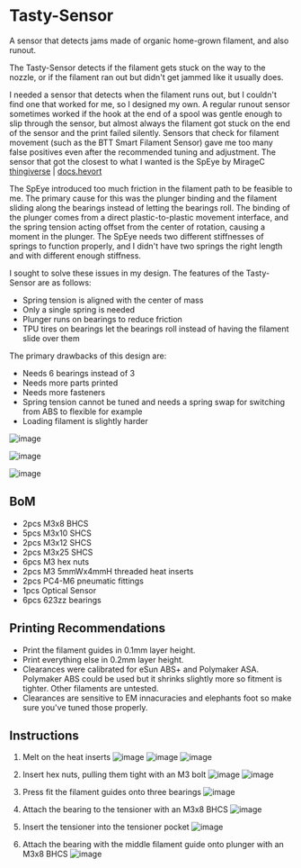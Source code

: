 # Tasty-Sensor
A sensor that detects jams made of organic home-grown filament, and also runout.

The Tasty-Sensor detects if the filament gets stuck on the way to the nozzle, or if the filament ran out but didn't get jammed like it usually does.

I needed a sensor that detects when the filament runs out, but I couldn't find one that worked for me, so I designed my own. A regular runout sensor sometimes worked if the hook at the end of a spool was gentle enough to slip through the sensor, but almost always the filament got stuck on the end of the sensor and the print failed silently. Sensors that check for filament movement (such as the BTT Smart Filament Sensor) gave me too many false positives even after the recommended tuning and adjustment. The sensor that got the closest to what I wanted is the SpEye by MirageC [thingiverse](https://www.thingiverse.com/thing:4299458) | [docs.hevort](http://docs.hevort.com/#/pages/Mods/spy-eye.md)

The SpEye introduced too much friction in the filament path to be feasible to me. The primary cause for this was the plunger binding and the filament sliding along the bearings instead of letting the bearings roll. The binding of the plunger comes from a direct plastic-to-plastic movement interface, and the spring tension acting offset from the center of rotation, causing a moment in the plunger. The SpEye needs two different stiffnesses of springs to function properly, and I didn't have two springs the right length and with different enough stiffness.

I sought to solve these issues in my design. The features of the Tasty-Sensor are as follows:

* Spring tension is aligned with the center of mass
* Only a single spring is needed 
* Plunger runs on bearings to reduce friction
* TPU tires on bearings let the bearings roll instead of having the filament slide over them

The primary drawbacks of this design are:

* Needs 6 bearings instead of 3
* Needs more parts printed
* Needs more fasteners
* Spring tension cannot be tuned and needs a spring swap for switching from ABS to flexible for example
* Loading filament is slightly harder


![image](https://user-images.githubusercontent.com/25805271/221359839-47dba987-1dad-490d-907d-3c242c5a4b7b.png)

![image](https://user-images.githubusercontent.com/25805271/221359857-2f93749e-09b7-4e1e-baa9-52b849552389.png)

![image](https://user-images.githubusercontent.com/25805271/221359872-6cf89379-db94-4af9-949a-0afbb010349a.png)

## BoM
* 2pcs M3x8 BHCS
* 5pcs M3x10 SHCS
* 2pcs M3x12 SHCS
* 2pcs M3x25 SHCS
* 6pcs M3 hex nuts
* 2pcs M3 5mmWx4mmH threaded heat inserts
* 2pcs PC4-M6 pneumatic fittings
* 1pcs Optical Sensor
* 6pcs 623zz bearings

## Printing Recommendations

* Print the filament guides in 0.1mm layer height.
* Print everything else in 0.2mm layer height.
* Clearances were calibrated for eSun ABS+ and Polymaker ASA. Polymaker ABS could be used but it shrinks slightly more so fitment is tighter. Other filaments are untested.
* Clearances are sensitive to EM innacuracies and elephants foot so make sure you've tuned those properly.

## Instructions
1. Melt on the heat inserts
![image](https://user-images.githubusercontent.com/25805271/227226282-ca1c7612-1707-4485-ae4c-b6217fee5a94.png)
![image](https://user-images.githubusercontent.com/25805271/227226679-b782c6dd-3696-4428-abd4-2838868713f8.png)
![image](https://user-images.githubusercontent.com/25805271/227227142-206d96e0-df5e-4d57-8bf8-d581aa96f97b.png)

2. Insert hex nuts, pulling them tight with an M3 bolt
![image](https://user-images.githubusercontent.com/25805271/227229248-a977f2aa-76f8-42d4-b6d6-e1c509bfa20f.png)
![image](https://user-images.githubusercontent.com/25805271/227229905-35c2ffd6-263c-4eec-b9c2-0cc05db02c49.png)

3. Press fit the filament guides onto three bearings
![image](https://user-images.githubusercontent.com/25805271/227231143-e344410b-fe81-48f1-b42c-3b74f1d7c1e0.png)

4. Attach the bearing to the tensioner with an M3x8 BHCS
![image](https://user-images.githubusercontent.com/25805271/227232908-8bb72c05-f6c6-4784-a370-9b2db857d11e.png)

5. Insert the tensioner into the tensioner pocket
![image](https://user-images.githubusercontent.com/25805271/227233828-1a1c9a54-965d-4ab9-83c1-5ae4f3944cb9.png)

6. Attach the bearing with the middle filament guide onto plunger with an M3x8 BHCS
![image](https://user-images.githubusercontent.com/25805271/227234943-1ed15942-49e8-4245-a044-24d5fd354872.png)
